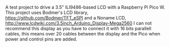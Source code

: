 A test project to drive a 3.5" ILI9486-based LCD with a Raspberry Pi Pico W. 
This project uses Bodmer's LCD library, https://github.com/Bodmer/TFT_eSPI
and a Noname LCD, http://www.lcdwiki.com/3.5inch_Arduino_Display-Mega2560
I can not recommend this display as you have to connect it with 16 bits parallell cables,
this means over 20 cables between the display and the Pico when power and control pins are added. 
